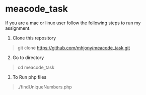 # meacode_task
If you are a mac or linux user follow the following steps to run my assignment. 

1. Clone this repository
> git clone https://github.com/mhjony/meacode_task.git

2. Go to directory
> cd meacode_task

3. To Run php files 
> ./findUniqueNumbers.php
